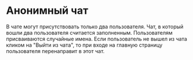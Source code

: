 # Анонимный чат

В чате могут присутствовать только два пользователя.
Чат, в который вошли два пользователя считается заполненным.
Пользователям присваиваются случайные имена.
Если пользователь не вышел из чата кликом на "Выйти из чата", то при входе на главную страницу пользователя перенаправит в этот чат.
